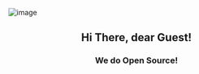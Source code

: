 ![image](https://i.imgur.com/HXpUImu.png)
<h2 align="center">Hi There, dear Guest!</h2>

<h3 align="center">We do Open Source!</h3>
